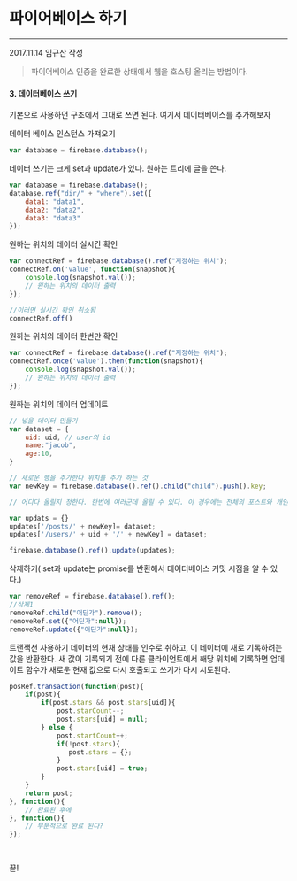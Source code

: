 # 파이어베이스 하기
-----
2017.11.14 임규산 작성

> 파이어베이스 인증을 완료한 상태에서 웹을 호스팅 올리는 방법이다.


#### 3. 데이터베이스 쓰기

기본으로 사용하던 구조에서 그대로 쓰면 된다.
여기서 데이터베이스를 추가해보자



데이터 베이스 인스턴스 가져오기
```javascript
var database = firebase.database();
```

데이터 쓰기는 크게 set과 update가 있다. 원하는 트리에 글을 쓴다.
```javascript
var database = firebase.database();
database.ref("dir/" + "where").set({
    data1: "data1",
    data2: "data2",
    data3: "data3"
});
```

원하는 위치의 데이터 실시간 확인
```javascript
var connectRef = firebase.database().ref("지정하는 위치");
connectRef.on('value', function(snapshot){
    console.log(snapshot.val());
    // 원하는 위치의 데이터 출력
});

//이러면 실시간 확인 취소됨
connectRef.off()
```

원하는 위치의 데이터 한번만 확인
```javascript
var connectRef = firebase.database().ref("지정하는 위치");
connectRef.once('value').then(function(snapshot){
    console.log(snapshot.val());
    // 원하는 위치의 데이터 출력
});
```

원하는 위치의 데이터 업데이트
```javascript
// 넣을 데이터 만들기
var dataset = {
    uid: uid, // user의 id
    name:"jacob",
    age:10,    
}

// 새로운 행을 추가한다 위치를 추가 하는 것
var newKey = firebase.database().ref().child("child").push().key;

// 어디다 올릴지 정한다. 한번에 여러군데 올릴 수 있다. 이 경우에는 전체의 포스트와 개인 포스트 두군데에 올린다.

var updats = {}
updates['/posts/' + newKey]= dataset;
updates['/users/' + uid + '/' + newKey] = dataset;

firebase.database().ref().update(updates);

```
삭제하기( set과 update는 promise를 반환해서 데이터베이스 커밋 시점을 알 수 있다.)
```javascript
var removeRef = firebase.database().ref();
//삭제1
removeRef.child("어딘가").remove();
removeRef.set({"어딘가":null});
removeRef.update({"어딘가":null});
```

트랜잭션 사용하기
데이터의 현재 상태를 인수로 취하고, 이 데이터에 새로 기록하려는 값을 반환한다. 새 값이 기록되기 전에 다른 클라이언트에서 해당 위치에 기록하면 업데이트 함수가 새로운 현재 값으로 다시 호출되고 쓰기가 다시 시도된다.
```javascript
posRef.transaction(function(post){
    if(post){
        if(post.stars && post.stars[uid]){
            post.starCount--;
            post.stars[uid] = null;
        } else {
            post.startCount++;
            if(!post.stars){
               post.stars = {};
            }
            post.stars[uid] = true;
        }
    }
    return post;
}, function(){
    // 완료된 후에
}, function(){
    // 부분적으로 완료 된다?
});
```


```javascript

```

```javascript

```
끝!

